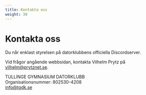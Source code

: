 ```yaml
---
title: Kontakta oss
weight: 30
---
```


# Kontakta oss

Du når enklast styrelsen på datorklubbens officiella Discordserver.

Vid frågor angående webbsidan, kontakta Vilhelm Prytz på [vilhelm@prytznet.se](mailto:vilhelm@prytznet.se).

TULLINGE GYMNASIUM DATORKLUBB\
Organisationsnummer: 802530-4208\
[info@tgdk.se](mailto:info@tgdk.se)
